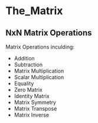 # The_Matrix  
  
## NxN Matrix Operations

Matrix Operations inculding:  
- Addition  
- Subtraction  
- Matrix Multiplication  
- Scalar Multiplication  
- Equality  
- Zero Matrix  
- Identity Matrix  
- Matrix Symmetry  
- Matrix Transpose
- Matrix Inverse

